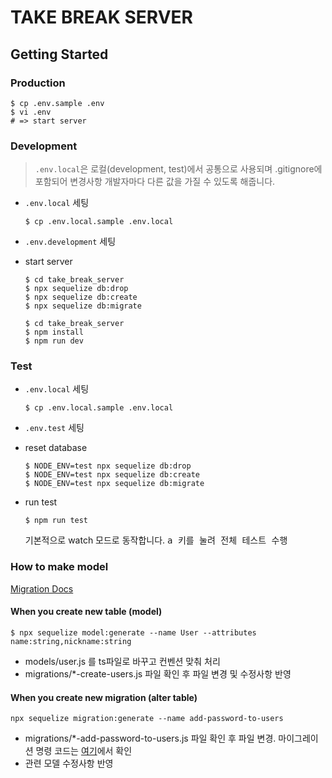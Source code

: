 # TAKE BREAK SERVER

## Getting Started

### Production

```
$ cp .env.sample .env
$ vi .env
# => start server
```

### Development

> `.env.local`은 로컬(development, test)에서 공통으로 사용되며 .gitignore에 포함되어 변경사항 개발자마다 다른 값을 가질 수 있도록 해줍니다.

- `.env.local` 세팅
  ```
  $ cp .env.local.sample .env.local
  ```
- `.env.development` 세팅
- start server

  ```
  $ cd take_break_server
  $ npx sequelize db:drop
  $ npx sequelize db:create
  $ npx sequelize db:migrate
  ```

  ```
  $ cd take_break_server
  $ npm install
  $ npm run dev
  ```

### Test

- `.env.local` 세팅
  ```
  $ cp .env.local.sample .env.local
  ```
- `.env.test` 세팅
- reset database

  ```
  $ NODE_ENV=test npx sequelize db:drop
  $ NODE_ENV=test npx sequelize db:create
  $ NODE_ENV=test npx sequelize db:migrate
  ```

- run test

  ```
  $ npm run test
  ```

  기본적으로 watch 모드로 동작합니다. <kbd>a<kbd> 키를 눌려 전체 테스트 수행

### How to make model

[Migration Docs](http://docs.sequelizejs.com/manual/migrations.html)

#### When you create new table (model)

```
$ npx sequelize model:generate --name User --attributes name:string,nickname:string
```

- models/user.js 를 ts파일로 바꾸고 컨벤션 맞춰 처리
- migrations/\*-create-users.js 파일 확인 후 파일 변경 및 수정사항 반영

#### When you create new migration (alter table)

```
npx sequelize migration:generate --name add-password-to-users
```

- migrations/\*-add-password-to-users.js 파일 확인 후 파일 변경. 마이그레이션 명령 코드는 [여기](http://docs.sequelizejs.com/class/lib/query-interface.js~QueryInterface.html)에서 확인
- 관련 모델 수정사항 반영
